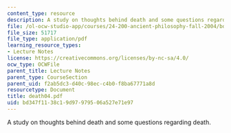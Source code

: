 ```yaml
---
content_type: resource
description: A study on thoughts behind death and some questions regarding death.
file: /ol-ocw-studio-app/courses/24-200-ancient-philosophy-fall-2004/bd347f1138c19d97979506a527e71e97_death04.pdf
file_size: 51717
file_type: application/pdf
learning_resource_types:
- Lecture Notes
license: https://creativecommons.org/licenses/by-nc-sa/4.0/
ocw_type: OCWFile
parent_title: Lecture Notes
parent_type: CourseSection
parent_uid: f2ab5dc3-d40c-98ec-c4b0-f8ba67771a8d
resourcetype: Document
title: death04.pdf
uid: bd347f11-38c1-9d97-9795-06a527e71e97
---
```

A study on thoughts behind death and some questions regarding death.